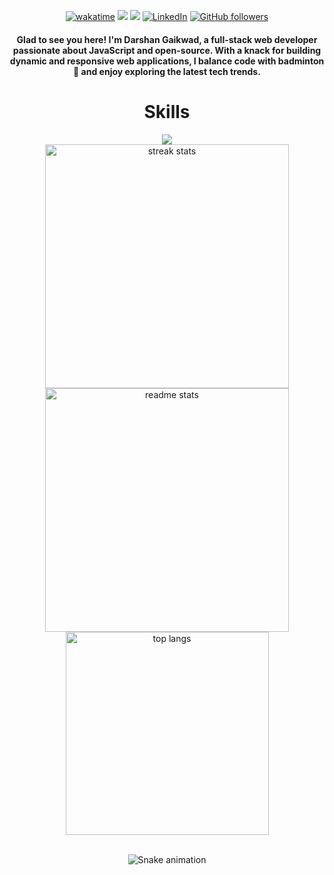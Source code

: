 <div align="center">

[![wakatime](https://wakatime.com/badge/user/018bc9e4-4b72-4347-968d-38f6246d1c7c.svg)](https://wakatime.com/@018bc9e4-4b72-4347-968d-38f6246d1c7c)
<a href="https://visitorbadge.io/status?path=darshangaikwad4114%2Fdarshangaikwad4114"><img src="https://api.visitorbadge.io/api/visitors?path=darshangaikwad4114%2Fdarshangaikwad4114&label=🌍 %20 Total%20Visitors&countColor=%23263759&style=flat&labelStyle=none" /></a>
<a href="https://github.com/darshangaikwad4114?tab=repositories"><img src="https://img.shields.io/github/stars/darshangaikwad4114?style=flat&logo=github&label=Total%20Stars&color=teal"/></a>
[![LinkedIn](https://img.shields.io/static/v1.svg?label=LinkedIn&message=darshan-gaikwad&logo=linkedin&style=flat&color=blue)](https://www.linkedin.com/in/darshan-gaikwad/) [![GitHub followers](https://img.shields.io/github/followers/darshangaikwad4114.svg?label=Follow%20@darshangaikwad4114&style=social)](https://github.com/darshangaikwad4114/)

<h4>
Glad to see you here! I'm Darshan Gaikwad, a full-stack web developer passionate about JavaScript and open-source. With a knack for building dynamic and responsive web applications, I balance code with badminton 🏸 and enjoy exploring the latest tech trends.
</h4>

<div align="center">
<h1>Skills</h1>
    <img src="https://skillicons.dev/icons?i=cpp,java,python,html,css,javascript,typescript,bootstrap,tailwind,sass,nodejs,react,redux,next,express,mongo,mysql,vite,firebase,netlify,aws,postman,git,vscode,&perline=8" />
</div>
<div align=center>
  <img width=390 src="https://streak-stats.demolab.com/?user=darshangaikwad4114&count_private=true&theme=react&border_radius=10" alt="streak stats"/>
  <img width=390 src="https://github-readme-stats.vercel.app/api?username=darshangaikwad4114&show_icons=true&theme=react&rank_icon=github&border_radius=10" alt="readme stats" />
  <img width=325 align="center" src="https://github-readme-stats.vercel.app/api/top-langs/?username=darshangaikwad4114&hide=HTML&langs_count=8&layout=compact&theme=react&border_radius=10&size_weight=0.5&count_weight=0.5&exclude_repo=github-readme-stats" alt="top langs" />
</div>
<br>

 ![Snake animation](https://github.com/darshangaikwad4114put/github-contribution-grid-snake.svg)

<!-- <p align="center">
  <img  align=top flex-grow=1 src="https://leetcard.jacoblin.cool/Darshan_gaikwad?theme=dark&font=Nunito&ext=heatmap" />  
</p> -->
